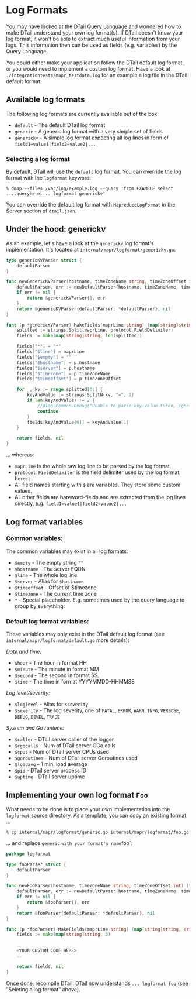 Log Formats
===========

You may have looked at the [DTail Query Language](./querylanguage.md) and wondered how to make DTail understand your own log format(s). If DTail doesn't know your log format, it won't be able to extract much useful information from your logs. This information then can be used as fields (e.g. variables) by the Query Language.

You could either make your application follow the DTail default log format, or you would need to implement a custom log format. Have a look at `./integrationtests/mapr_testdata.log` for an example a log file in the DTail default format.

## Available log formats

The following log formats are currently available out of the box:

* `default` - The default DTail log format
* `generic` - A generic log format with a very simple set of fields
* `generickv` - A simple log format expecting all log lines in form of `field1=value1|field2=value2|...`

### Selecting a log format

By default, DTail will use the `default` log format. You can override the log format with the `logformat` keyword:

```shell
% dmap --files /var/log/example.log --query 'from EXAMPLE select ....queryhere.... logformat generickv'
```

You can override the default log format with `MapreduceLogFormat` in the Server section of `dtail.json`.

## Under the hood: generickv

As an example, let's have a look at the `generickv` log format's implementation. It's located at `internal/mapr/logformat/generickv.go`:

```go
type genericKVParser struct {
	defaultParser
}

func newGenericKVParser(hostname, timeZoneName string, timeZoneOffset int) (*genericKVParser, error) {
	defaultParser, err := newDefaultParser(hostname, timeZoneName, timeZoneOffset)
	if err != nil {
		return &genericKVParser{}, err
	}
	return &genericKVParser{defaultParser: *defaultParser}, nil
}

func (p *genericKVParser) MakeFields(maprLine string) (map[string]string, error) {
	splitted := strings.Split(maprLine, protocol.FieldDelimiter)
	fields := make(map[string]string, len(splitted))

	fields["*"] = "*"
	fields["$line"] = maprLine
	fields["$empty"] = ""
	fields["$hostname"] = p.hostname
	fields["$server"] = p.hostname
	fields["$timezone"] = p.timeZoneName
	fields["$timeoffset"] = p.timeZoneOffset

	for _, kv := range splitted[0:] {
		keyAndValue := strings.SplitN(kv, "=", 2)
		if len(keyAndValue) != 2 {
			//dlog.Common.Debug("Unable to parse key-value token, ignoring it", kv)
			continue
		}
		fields[keyAndValue[0]] = keyAndValue[1]
	}

	return fields, nil
}
```

... whereas:

* `maprLine` is the whole raw log line to be parsed by the log format.
* `protocol.FieldDelimiter` is the field delimiter used by the log format, here: `|`.
* All field names starting with `$` are variables. They store some custom values.
* All other fields are bareword-fields and are extracted from the log lines directly, e.g. `field1=value1|field2=value2|...`

## Log format variables

### Common variables:

The common variables may exist in all log formats:

* `$empty` - The empty string `""`
* `$hostname` - The server FQDN
* `$line` - The whole log line
* `$server` - Alias for `$hostname`
* `$timeoffset` -  Offset of $timezone
* `$timezone` -  The current time zone
* `*` - Special placeholder. E.g. sometimes used by the query language to group by everything.

### Default log format variables:

These variables may only exist in the DTail default log format (see `internal/mapr/logformat/default.go` more details):

*Date and time:*

* `$hour` - The hour in format HH
* `$minute` - The minute in format MM
* `$second` - The second in format SS.
* `$time` - The time in format YYYYMMDD-HHMMSS

*Log level/severity:*

* `$loglevel` - Alias for `$severity`
* `$severity` - The log severity, one of `FATAL`, `ERROR`, `WARN`, `INFO`, `VERBOSE`, `DEBUG`, `DEVEL`, `TRACE`

*System and Go runtime:*

* `$caller` - DTail server caller of the logger
* `$cgocalls` - Num of DTail server CGo calls
* `$cpus` - Num of DTail server CPUs used
* `$goroutines` - Num of DTail server Goroutines used
* `$loadavg` - 1 min. load average
* `$pid` - DTail server process ID
* `$uptime` - DTail server uptime

## Implementing your own log format `Foo`

What needs to be done is to place your own implementation into the `logformat` source directory. As a template, you can copy an existing format ...

```shell
% cp internal/mapr/logformat/generic.go internal/mapr/logformat/foo.go
```

... and replace `generic` ` with your format's name `foo`:

```go
package logformat

type fooParser struct {
	defaultParser
}

func newFooParser(hostname, timeZoneName string, timeZoneOffset int) (*fooParser, error) {
	defaultParser, err := newDefaultParser(hostname, timeZoneName, timeZoneOffset)
	if err != nil {
		return &fooParser{}, err
	}
	return &fooParser{defaultParser: *defaultParser}, nil
}

func (p *fooParser) MakeFields(maprLine string) (map[string]string, error) {
	fields := make(map[string]string, 3)

	..
	<YOUR CUSTOM CODE HERE>
	..

	return fields, nil
}
```

Once done, recompile DTail. DTail now understands `... logformat foo` (see "Seleting a log format" above).
